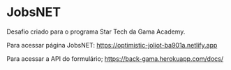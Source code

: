 # JobsNET
Desafio criado para o programa Star Tech da Gama Academy.

Para acessar página JobsNET:
https://optimistic-joliot-ba901a.netlify.app

Para acessar a API do formulário;
https://back-gama.herokuapp.com/docs/
